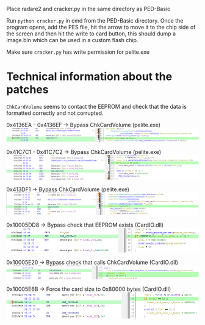 Place radare2 and cracker.py in the same directory as PED-Basic

Run `python cracker.py` in cmd from the PED-Basic directory. 
Once the program opens, add the PES file, hit the arrow to move it to the chip side of the screen and then hit the write to card button,
this should dump a image.bin which can be used in a custom flash chip.

Make sure `cracker.py` has write permission for pelite.exe


# Technical information about the patches

`ChkCardVolume` seems to contact the EEPROM and check that the data is formatted correctly and not corrupted.

0x4136EA - 0x4136EF -> Bypass ChkCardVolume (pelite.exe) ![Reverse 1](./images/reverse1.png?raw=true "Reverse 1")

0x41C7C1 - 0x41C7C2 -> Bypass ChkCardVolume (pelite.exe) ![Reverse 2](./images/reverse2.png?raw=true "Reverse 2")

0x413DF1 -> Bypass ChkCardVolume (pelite.exe) ![Reverse 3](./images/reverse3.png?raw=true "Reverse 3")

0x10005DD8 -> Bypass check that EEPROM exists (CardIO.dll) ![Reverse 4](./images/reverse4.png?raw=true "Reverse 4")

0x10005E20 -> Bypass check that calls ChkCardVolume (CardIO.dll) ![Reverse 5](./images/reverse5.png?raw=true "Reverse 5")

0x10005E6B -> Force the card size to 0x80000 bytes (CardIO.dll) ![Reverse 6](./images/reverse6.png?raw=true "Reverse 6")
